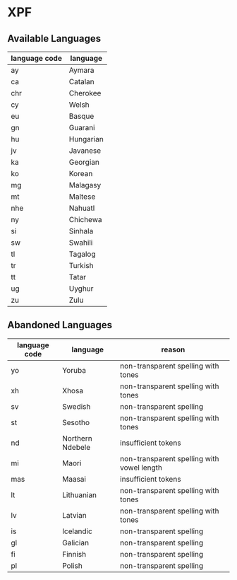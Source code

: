 # XPF

## Available Languages
| language code | language  | 
|---------------|-----------| 
| ay            | Aymara    | 
| ca            | Catalan   | 
| chr           | Cherokee  | 
| cy            | Welsh     | 
| eu            | Basque    | 
| gn            | Guarani   | 
| hu            | Hungarian | 
| jv            | Javanese  | 
| ka            | Georgian  | 
| ko            | Korean    | 
|mg             | Malagasy   |
| mt            | Maltese   | 
| nhe           | Nahuatl   | 
| ny            | Chichewa  | 
| si            | Sinhala   | 
| sw            | Swahili   | 
| tl            | Tagalog   | 
| tr            | Turkish   | 
| tt            | Tatar     | 
| ug            | Uyghur    | 
| zu            | Zulu      | 


## Abandoned Languages
| language code | language         | reason                                     | 
|---------------|------------------|--------------------------------------------| 
| yo| Yoruba           | non-transparent spelling with tones        | 
| xh| Xhosa            | non-transparent spelling with tones        | 
| sv| Swedish          | non-transparent spelling                   | 
| st| Sesotho          | non-transparent spelling with tones        | 
| nd| Northern Ndebele | insufficient tokens                        | 
| mi| Maori            | non-transparent spelling with vowel length | 
| mas| Maasai           | insufficient tokens                        | 
lt|Lithuanian            |non-transparent spelling with tones|
lv|Latvian              |non-transparent spelling with tones|
| is | Icelandic        | non-transparent spelling                   | 
| gl | Galician         | non-transparent spelling                   | 
| fi | Finnish          | non-transparent spelling                   | 
|pl|Polish|non-transparent spelling|
